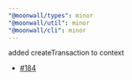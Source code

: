 ```yaml
---
"@moonwall/types": minor
"@moonwall/util": minor
"@moonwall/cli": minor
---
```


added createTransaction to context
- [#184](https://github.com/Moonsong-Labs/moonwall/issues/184)